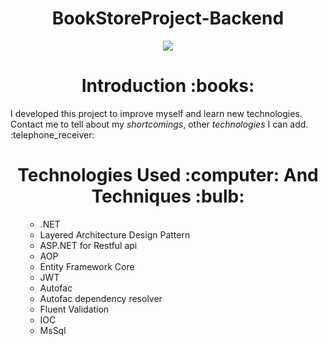 <h1 align="center">
  BookStoreProject-Backend
</h1>

<p align="center">
<img src="https://cdn.dribbble.com/users/432077/screenshots/2822920/bookstore-logo.jpg">
</p>


<h1 align="center">
  Introduction :books:
</h1>
<p>I developed this project to improve myself and learn new technologies. Contact me to tell about my <em>shortcomings</em>, other <em>technologies</em> I can add. :telephone_receiver:</p>

<h1 align="center">
  Technologies Used :computer: And Techniques :bulb:
</h1>

<ul>                                          <ul>
  <li>.NET</li>                                  <li>Layered Architecture Design Pattern</li>
  <li>ASP.NET for Restful api</li>               <li>AOP</li>
  <li>Entity Framework Core</li>                 <li>JWT</li>
  <li>Autofac</li>                               <li>Autofac dependency resolver</li>
  <li>Fluent Validation</li>                     <li>IOC</li>
  <li>MsSql</li>                                </ul>
</ul>

